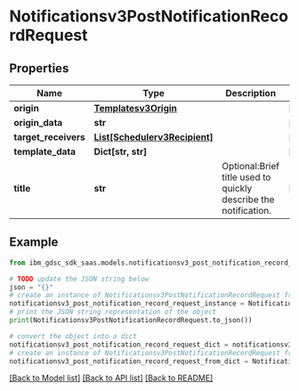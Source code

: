 # Notificationsv3PostNotificationRecordRequest


## Properties

Name | Type | Description | Notes
------------ | ------------- | ------------- | -------------
**origin** | [**Templatesv3Origin**](Templatesv3Origin.md) |  | [optional] 
**origin_data** | **str** |  | [optional] 
**target_receivers** | [**List[Schedulerv3Recipient]**](Schedulerv3Recipient.md) |  | [optional] 
**template_data** | **Dict[str, str]** |  | [optional] 
**title** | **str** | Optional:Brief title used to quickly describe the notification. | [optional] 

## Example

```python
from ibm_gdsc_sdk_saas.models.notificationsv3_post_notification_record_request import Notificationsv3PostNotificationRecordRequest

# TODO update the JSON string below
json = "{}"
# create an instance of Notificationsv3PostNotificationRecordRequest from a JSON string
notificationsv3_post_notification_record_request_instance = Notificationsv3PostNotificationRecordRequest.from_json(json)
# print the JSON string representation of the object
print(Notificationsv3PostNotificationRecordRequest.to_json())

# convert the object into a dict
notificationsv3_post_notification_record_request_dict = notificationsv3_post_notification_record_request_instance.to_dict()
# create an instance of Notificationsv3PostNotificationRecordRequest from a dict
notificationsv3_post_notification_record_request_from_dict = Notificationsv3PostNotificationRecordRequest.from_dict(notificationsv3_post_notification_record_request_dict)
```
[[Back to Model list]](../README.md#documentation-for-models) [[Back to API list]](../README.md#documentation-for-api-endpoints) [[Back to README]](../README.md)


